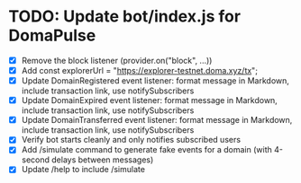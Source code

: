 # TODO: Update bot/index.js for DomaPulse

- [x] Remove the block listener (provider.on("block", ...))
- [x] Add const explorerUrl = "https://explorer-testnet.doma.xyz/tx";
- [x] Update DomainRegistered event listener: format message in Markdown, include transaction link, use notifySubscribers
- [x] Update DomainExpired event listener: format message in Markdown, include transaction link, use notifySubscribers
- [x] Update DomainTransferred event listener: format message in Markdown, include transaction link, use notifySubscribers
- [x] Verify bot starts cleanly and only notifies subscribed users
- [x] Add /simulate command to generate fake events for a domain (with 4-second delays between messages)
- [x] Update /help to include /simulate
